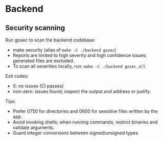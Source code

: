 # Backend

## Security scanning

Run gosec to scan the backend codebase:

- make security (alias of `make -C ./backend gosec`)
- Reports are limited to high severity and high confidence issues; generated files are excluded.
- To scan all severities locally, run: `make -C ./backend gosec_all`

Exit codes:
- 0: no issues (CI passes)
- non-zero: issues found; inspect the output and address or justify.

Tips:
- Prefer 0750 for directories and 0600 for sensitive files written by the app.
- Avoid invoking shells; when running commands, restrict binaries and validate arguments.
- Guard integer conversions between signed/unsigned types.
